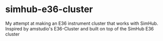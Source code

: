 # simhub-e36-cluster
My attempt at making an E36 instrument cluster that works with SimHub. Inspired by amstudio's E36-Cluster and built on top of the SimHub E36 cluster
